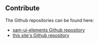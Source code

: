 ## Contribute

The Github repositories can be found here:
- [sam-ui-elements Github repository](https://csp-github.sam.gov/GSA-IAE/sam-ui-elements)
- [this site's Github repository](https://csp-github.sam.gov/GSA-IAE/web-standards-site)

